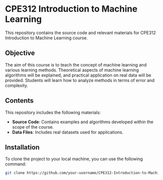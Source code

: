 # CPE312 Introduction to Machine Learning

This repository contains the source code and relevant materials for CPE312 Introduction to Machine Learning course.

## Objective
The aim of this course is to teach the concept of machine learning and various learning methods. Theoretical aspects of machine learning algorithms will be explained, and practical application on real data will be provided. Students will learn how to analyze methods in terms of error and complexity.

## Contents
This repository includes the following materials:

- **Source Code**: Contains examples and algorithms developed within the scope of the course.
- **Data Files**: Includes real datasets used for applications.

## Installation
To clone the project to your local machine, you can use the following command:

```bash
git clone https://github.com/your-username/CPE312-Introduction-to-Machine-Learning.git
